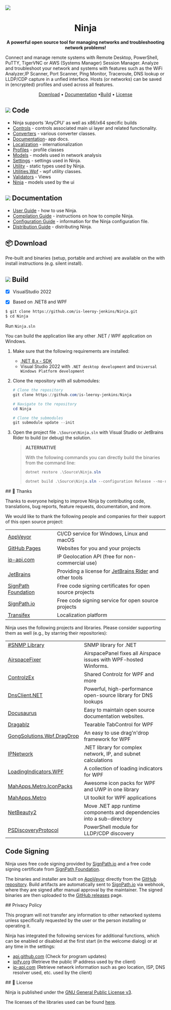 ![](https://github.com/is-leeroy-jenkins/Ninja/blob/master/Ninja/Resources/GitHubImages/ProjectTemplate.png)

<div align="center">
  <h1>Ninja</h1>
  <p>
    <b>A powerful open source tool for managing networks and troubleshooting network problems!</b>
  </p>
  <p align="left">
    Connect and manage remote systems with Remote Desktop, PowerShell, PuTTY, TigerVNC or AWS (Systems Manager) Session Manager. Analyze and troubleshoot your network and systems with features such as the WiFi Analyzer,IP Scanner, Port Scanner, Ping Monitor, Traceroute, DNS lookup or LLDP/CDP capture in a unfied interface. Hosts (or networks) can be saved in (encrypted) profiles and used across all features.  
  <p>
  </p>
  <p>
    <a href="#-download">Download</a> •  <a href="#--documentation">Documentation</a> •<a href="#-build">Build</a> • <a href="#-license">License</a>
  </p>
</div>


## ![](https://github.com/is-leeroy-jenkins/Ninja/blob/master/Ninja/Resources/GitHubImages/csharp.png)  Code

- Ninja supports 'AnyCPU' as well as x86/x64 specific builds
- [Controls](https://github.com/is-leeroy-jenkins/Ninja/tree/master/Ninja.Controls) - controls associated main ui layer and related functionality.
- [Converters](https://github.com/is-leeroy-jenkins/Ninja/tree/master/Ninja.Converters) - various converter classes.
- [Documentation](https://github.com/is-leeroy-jenkins/Ninja/tree/master/Ninja.Documentation)- app docs.
- [Localization](https://github.com/is-leeroy-jenkins/Ninja/tree/master/Ninja.Localization) - internationalization
- [Profiles](https://github.com/is-leeroy-jenkins/Ninja/tree/master/Ninja.Profiles) - profile classes
- [Models](https://github.com/is-leeroy-jenkins/Ninja/tree/master/Ninja.Models) - models used in network analysis
- [Settings](https://github.com/is-leeroy-jenkins/Ninja/tree/master/Ninja.Settings) - settings used in Ninja.
- [Utility](https://github.com/is-leeroy-jenkins/Ninja/tree/master/Ninja.Utilities) - static types used by Ninja.
- [Utilities.Wpf](https://github.com/is-leeroy-jenkins/Ninja/tree/master/Ninja.Utilities.WPF) - wpf utility classes.
- [Validators](https://github.com/is-leeroy-jenkins/Ninja/tree/master/UI/Views) - Views
- [Ninja](https://github.com/is-leeroy-jenkins/Ninja/tree/master/UI/ViewModels) - models used by the ui


## ![](https://github.com/is-leeroy-jenkins/Ninja/blob/master/Ninja/Resources/GitHubImages/documentation.png)  Documentation

- [User Guide](https://github.com/is-leeroy-jenkins/Ninja/blob/master/Ninja/Resources/Github/Users.md) - how to use Ninja.
- [Compilation Guide](https://github.com/is-leeroy-jenkins/Ninja/blob/master/Ninja/Resources/Github/Compilation.md) - instructions on how to compile Ninja.
- [Configuration Guide](https://github.com/is-leeroy-jenkins/Ninja/blob/master/Ninja/Resources/Github/Configuration.md) - information for the Ninja configuration file. 
- [Distribution Guide](https://github.com/is-leeroy-jenkins/Ninja/blob/master/Ninja/Resources/Github/Distribution.md) -  distributing Ninja.


## 📦 Download

Pre-built and binaries (setup, portable and archive) are available on the with install instructions (e.g. silent install). 

<p>
  
</p>


## ![](https://github.com/is-leeroy-jenkins/Ninja/blob/master/Ninja/Resources/GitHubImages/tools.png) Build

- [x] VisualStudio 2022
- [x] Based on .NET8 and WPF


```bash
$ git clone https://github.com/is-leeroy-jenkins/Ninja.git
$ cd Ninja
```
Run `Ninja.sln`


You can build the application like any other .NET / WPF application on Windows.

1. Make sure that the following requirements are installed:

   - [.NET 8.x - SDK](https://dotnet.microsoft.com/download/dotnet/8.0)
   - Visual Studio 2022 with `.NET desktop development` and `Universal Windows Platform development`

2. Clone the repository with all submodules:

   ```PowerShell
   # Clone the repository
   git clone https://github.com/is-leeroy-jenkins/Ninja

   # Navigate to the repository
   cd Ninja

   # Clone the submodules
   git submodule update --init
   ```

3. Open the project file `.\Source\Ninja.sln` with Visual Studio or JetBrains Rider to build (or debug)
   the solution.

   > **ALTERNATIVE**
   >
   > With the following commands you can directly build the binaries from the command line:
   >
   > ```PowerShell
   > dotnet restore .\Source\Ninja.sln
   >
   > dotnet build .\Source\Ninja.sln --configuration Release --no-restore
   > ```
<p>
  
</p>
## 🙏 Thanks

Thanks to everyone helping to improve Ninja by contributing code, translations, bug reports, feature requests, documentation, and more.

We would like to thank the following people and companies for their support of this open source project:

|                                              |                                                                                             |
| -------------------------------------------- | ------------------------------------------------------------------------------------------- |
| [AppVeyor](https://www.appveyor.com/)        | CI/CD service for Windows, Linux and macOS                                                  |
| [GitHub Pages](https://pages.github.com/)    | Websites for you and your projects                                                          |
| [ip-api.com](https://ip-api.com/)            | IP Geolocation API (free for non-commercial use)                                            |
| [JetBrains](https://www.jetbrains.com/)      | Providing a license for [JetBrains Rider](https://www.jetbrains.com/rider/) and other tools |
| [SignPath Foundation](https://signpath.org/) | Free code signing certificates for open source projects                                     |
| [SignPath.io](https://signpath.io/)          | Free code signing service for open source projects                                          |
| [Transifex](https://www.transifex.com/)      | Localization platform                                                                       |

Ninja uses the following projects and libraries. Please consider supporting them as well (e.g., by starring their repositories):

|                                                                               |                                                                        |
| ----------------------------------------------------------------------------- | ---------------------------------------------------------------------- |
| [#SNMP Library](https://github.com/lextudio/sharpsnmplib)                     | SNMP library for .NET                                                  |
| [AirspaceFixer](https://github.com/chris84948/AirspaceFixer)                  | AirspacePanel fixes all Airspace issues with WPF-hosted Winforms.      |
| [ControlzEx](https://github.com/ControlzEx/ControlzEx)                        | Shared Controlz for WPF and more                                       |
| [DnsClient.NET](https://github.com/MichaCo/DnsClient.NET)                     | Powerful, high-performance open-source library for DNS lookups         |
| [Docusaurus](https://docusaurus.io/)                                          | Easy to maintain open source documentation websites.                   |
| [Dragablz](https://dragablz.net/)                                             | Tearable TabControl for WPF                                            |
| [GongSolutions.Wpf.DragDrop](https://github.com/punker76/gong-wpf-dragdrop)   | An easy to use drag'n'drop framework for WPF                           |
| [IPNetwork](https://github.com/lduchosal/ipnetwork)                           | .NET library for complex network, IP, and subnet calculations          |
| [LoadingIndicators.WPF](https://github.com/zeluisping/LoadingIndicators.WPF)  | A collection of loading indicators for WPF                             |
| [MahApps.Metro.IconPacks](https://github.com/MahApps/MahApps.Metro.IconPacks) | Awesome icon packs for WPF and UWP in one library                      |
| [MahApps.Metro](https://mahapps.com/)                                         | UI toolkit for WPF applications                                        |
| [NetBeauty2](https://github.com/nulastudio/NetBeauty2)                        | Move .NET app runtime components and dependencies into a sub-directory |
| [PSDiscoveryProtocol](https://github.com/lahell/PSDiscoveryProtocol)          | PowerShell module for LLDP/CDP discovery                               |

## Code Signing 

Ninja uses free code signing provided by [SignPath.io](https://signpath.io/) and a free code signing certificate
from [SignPath Foundation](https://signpath.org/).

The binaries and installer are built on [AppVeyor](https://ci.appveyor.com/project/is-leeroy-jenkins/networkmanager) directly from the [GitHub repository](https://github.com/is-leeroy-jenkins/Ninja/blob/main/appveyor.yml).
Build artifacts are automatically sent to [SignPath.io](https://signpath.io/) via webhook, where they are signed after manual approval by the maintainer.
The signed binaries are then uploaded to the [GitHub releases](https://github.com/is-leeroy-jenkins/Ninja/releases) page.
<p>
  
</p>
## Privacy Policy

This program will not transfer any information to other networked systems unless specifically requested by the user or the person installing or operating it.

Ninja has integrated the following services for additional functions, which can be enabled or disabled at the first start (in the welcome dialog) or at any time in the settings:

- [api.github.com](https://docs.github.com/en/site-policy/privacy-policies/github-general-privacy-statement) (Check for program updates)
- [ipify.org](https://www.ipify.org/) (Retrieve the public IP address used by the client)
- [ip-api.com](https://ip-api.com/docs/legal) (Retrieve network information such as geo location, ISP, DNS resolver used, etc. used by the client)
<p>
  
</p>
## 📝 License

Ninja is published under the [GNU General Public License v3](https://github.com/is-leeroy-jenkins/Ninja/blob/main/LICENSE).

The licenses of the libraries used can be found [here](https://github.com/is-leeroy-jenkins/Ninja/tree/main/Source/Ninja.Documentation/Licenses).
